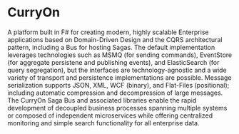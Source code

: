 # CurryOn
A platform built in F# for creating modern, highly scalable Enterprise applications based on Domain-Driven Design and the CQRS architectural pattern, including a Bus for hosting Sagas.  The default implementation leverages technologies such as MSMQ (for sending commands), EventStore (for aggregate persistene and publishing events), and ElasticSearch (for query segregation), but the interfaces are technology-agnostic and a wide variety of transport and persistence implementations are possible.  Message serialization supports JSON, XML, WCF (binary), and Flat-Files (positional); including automatic compression and decompression of large messages.  The CurryOn Saga Bus and associated libraries enable the rapid development of decoupled business processes spanning multiple systems or composed of independent microservices while offering centralized monitoring and simple search functionality for all enterprise data. 
